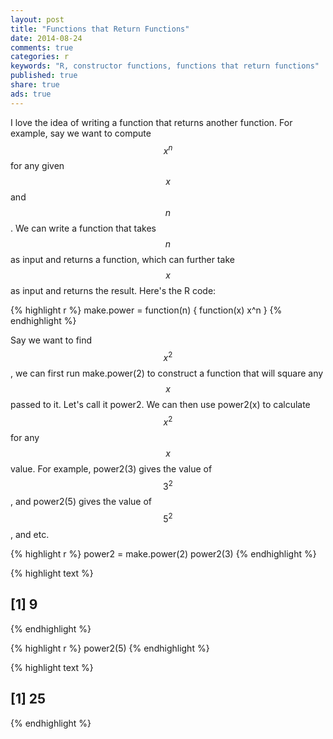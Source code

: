 ```yaml
---
layout: post
title: "Functions that Return Functions"
date: 2014-08-24 
comments: true
categories: r
keywords: "R, constructor functions, functions that return functions"
published: true
share: true
ads: true
---
```


I love the idea of writing a function that returns another function. For example, say we want to compute $$x^n$$ for any given $$x$$ and $$n$$. We can write a function that takes $$n$$ as input and returns a function, which can further take $$x$$ as input and returns the result. Here's the R code:

{% highlight r %}
make.power = function(n) {
    function(x) x^n
}
{% endhighlight %}

Say we want to find $$x^2$$, we can first run make.power(2) to construct a function that will square any $$x$$ passed to it. Let's call it power2. We can then use power2(x) to calculate $$x^2$$ for any $$x$$ value. For example, power2(3) gives the value of $$3^2$$, and power2(5) gives the value of $$5^2$$, and etc.

{% highlight r %}
power2 = make.power(2)
power2(3)
{% endhighlight %}



{% highlight text %}
## [1] 9
{% endhighlight %}



{% highlight r %}
power2(5)
{% endhighlight %}



{% highlight text %}
## [1] 25
{% endhighlight %}

